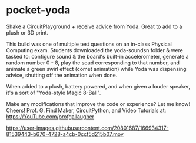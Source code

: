# pocket-yoda
Shake a CircuitPlayground + receive advice from Yoda. Great to add to a plush or 3D print.

This build was one of multiple test questions on an in-class Physical Computing exam. Students downloaded the yoda-soundsn folder & were tasked to: configure sound & the board's built-in accelerometer, generate a random number 0 - 8, play the soud corresponding to that number, and animate a green swirl effect (comet animation) while Yoda was dispensing advice, shutting off the animation when done.

When added to a plush, battery powered, and when given a louder speaker, it's a sort of "Yoda-style Magic 8-Ball".

Make any modifications that improve the code or experience? Let me know! Cheers! Prof. G.
Find Maker, CircuitPython, and Video Tutorials at: https://YouTube.com/profgallaugher

https://user-images.githubusercontent.com/20801687/166934317-81539443-b670-4728-a4cb-0ccf5d215b07.mov

